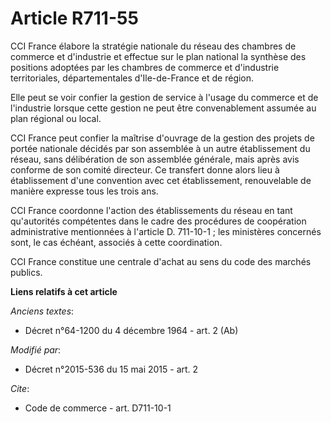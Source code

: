 # Article R711-55

CCI France  élabore la stratégie nationale du réseau des chambres de commerce et d'industrie et effectue sur le plan national
la synthèse des positions adoptées par les chambres de commerce et d'industrie territoriales, départementales d'Ile-de-France
et de région. 

Elle peut se voir confier la gestion de service à l'usage du commerce et de l'industrie lorsque cette gestion ne peut être
convenablement assumée au plan régional ou local.

CCI France peut confier la maîtrise d'ouvrage de la gestion des projets de portée nationale décidés par son assemblée à un
autre établissement du réseau, sans délibération de son assemblée générale, mais après avis conforme de son comité directeur.
Ce transfert donne alors lieu à établissement d'une convention avec cet établissement, renouvelable de manière expresse tous
les trois ans.

CCI France coordonne l'action des établissements du réseau en tant qu'autorités compétentes dans le cadre des procédures de
coopération administrative mentionnées à l'article D. 711-10-1 ; les ministères concernés sont, le cas échéant, associés à
cette coordination.

CCI France constitue une centrale d'achat au sens du code des marchés publics.

**Liens relatifs à cet article**

_Anciens textes_:

  - Décret n°64-1200 du 4 décembre 1964 - art. 2 (Ab)

_Modifié par_:

  - Décret n°2015-536 du 15 mai 2015 - art. 2

_Cite_:

  - Code de commerce - art. D711-10-1
